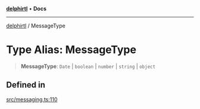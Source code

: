[**delphirtl**](../README.md) • **Docs**

***

[delphirtl](../globals.md) / MessageType

# Type Alias: MessageType

> **MessageType**: `Date` \| `boolean` \| `number` \| `string` \| `object`

## Defined in

[src/messaging.ts:110](https://github.com/chuacw/delphirtl/blob/90bd0c730c5c81cc0765c7e7f88c8237ad1647eb/src/messaging.ts#L110)
